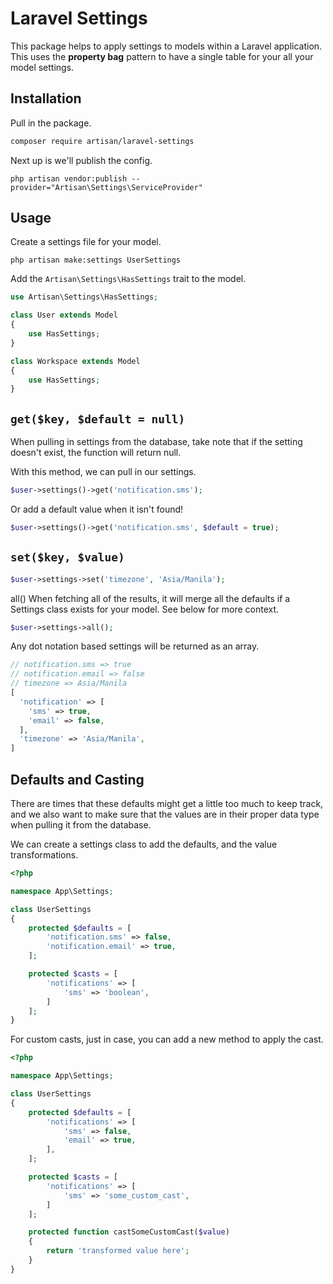 # Laravel Settings

This package helps to apply settings to models within a Laravel application. This uses the **property bag** pattern to have a single table for your all your model settings.

## Installation
Pull in the package.

```sh
composer require artisan/laravel-settings
```

Next up is we'll publish the config.

```
php artisan vendor:publish --provider="Artisan\Settings\ServiceProvider"
```

## Usage
Create a settings file for your model.

```
php artisan make:settings UserSettings
```

Add the `Artisan\Settings\HasSettings` trait to the model.

```php
use Artisan\Settings\HasSettings;

class User extends Model
{
    use HasSettings;
}

class Workspace extends Model
{
    use HasSettings;
}
```

## `get($key, $default = null)`
When pulling in settings from the database, take note that if the setting doesn't exist, the function will return null.

With this method, we can pull in our settings.

```php
$user->settings()->get('notification.sms');
```
Or add a default value when it isn't found!

```php
$user->settings()->get('notification.sms', $default = true);
```

## `set($key, $value)`
```php
$user->settings->set('timezone', 'Asia/Manila');
```

all()
When fetching all of the results, it will merge all the defaults if a Settings class exists for your model. See below for more context.

```php
$user->settings->all();
```

Any dot notation based settings will be returned as an array.

```php
// notification.sms => true
// notification.email => false
// timezone => Asia/Manila
[
  'notification' => [
    'sms' => true,
    'email' => false,
  ],
  'timezone' => 'Asia/Manila',
]
```

## Defaults and Casting
There are times that these defaults might get a little too much to keep track, and we also want to make sure that the values are in their proper data type when pulling it from the database.

We can create a settings class to add the defaults, and the value transformations.

```php
<?php

namespace App\Settings;

class UserSettings
{
    protected $defaults = [
        'notification.sms' => false,
        'notification.email' => true,
    ];

    protected $casts = [
        'notifications' => [
            'sms' => 'boolean',
        ]
    ];
}
```

For custom casts, just in case, you can add a new method to apply the cast.

```php
<?php

namespace App\Settings;

class UserSettings
{
    protected $defaults = [
        'notifications' => [
            'sms' => false,
            'email' => true,
        ],
    ];

    protected $casts = [
        'notifications' => [
            'sms' => 'some_custom_cast',
        ]
    ];

    protected function castSomeCustomCast($value)
    {
        return 'transformed value here';
    }
}
```
